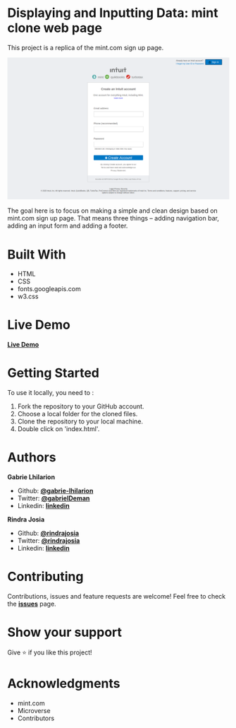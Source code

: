 # Displaying and Inputting Data: mint clone web page
This project is a replica of the mint.com sign up page.

![Algorithm schema](./mint.png)

The goal here is to focus on making a simple and clean design based on mint.com sign up page.
That means three things – adding navigation bar, adding an input form and adding a footer.

# Built With
* HTML
* CSS
* fonts.googleapis.com
* w3.css

# Live Demo
**[Live Demo](https://raw.githack.com/rindrajosia/mint-clone/feature-one/index.html)**


# Getting Started
To use it locally, you need to :
1. Fork the repository to your GitHub account.
2. Choose a local folder for the cloned files.
3. Clone the repository to your local machine.
4. Double click on 'index.html'.

# Authors

**Gabrie Lhilarion**


* Github: **[@gabrie-lhilarion](https://github.com/gabrie-lhilarion)**
* Twitter: **[@gabrielDeman](https://www.twitter.com/gabrielDeman)**
* Linkedin: **[linkedin](https://www.linkedin.com/in/gabrielhilarion/)**

**Rindra Josia**

* Github: **[@rindrajosia](https://github.com/rindrajosia)**
* Twitter: **[@rindrajosia](https://twitter.com/josia_rindra)**
* Linkedin: **[linkedin](https://www.linkedin.com/in/rindra-josia-99b2111a2/)**

#  Contributing

Contributions, issues and feature requests are welcome!
Feel free to check the **[issues](https://github.com/rindrajosia/mint-clone/issues)** page.


#  Show your support

  Give ⭐️ if you like this project!

# Acknowledgments

* mint.com
* Microverse
* Contributors
